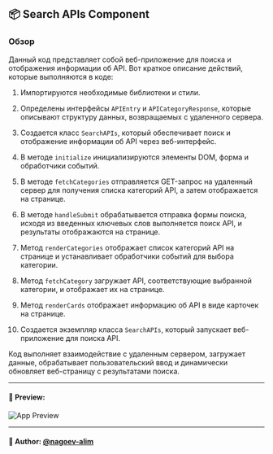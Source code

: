 ## 📦 Search APIs Component

### Обзор
Данный код представляет собой веб-приложение для поиска и отображения информации об API. Вот краткое описание действий, которые выполняются в коде:

1. Импортируются необходимые библиотеки и стили.

2. Определены интерфейсы `APIEntry` и `APICategoryResponse`, которые описывают структуру данных, возвращаемых с удаленного сервера.

3. Создается класс `SearchAPIs`, который обеспечивает поиск и отображение информации об API через веб-интерфейс.

4. В методе `initialize` инициализируются элементы DOM, форма и обработчики событий.

5. В методе `fetchCategories` отправляется GET-запрос на удаленный сервер для получения списка категорий API, а затем отображается на странице.

6. В методе `handleSubmit` обрабатывается отправка формы поиска, исходя из введенных ключевых слов выполняется поиск API, и результаты отображаются на странице.

7. Метод `renderCategories` отображает список категорий API на странице и устанавливает обработчики событий для выбора категории.

8. Метод `fetchCategory` загружает API, соответствующие выбранной категории, и отображает их на странице.

9. Метод `renderCards` отображает информацию об API в виде карточек на странице.

10. Создается экземпляр класса `SearchAPIs`, который запускает веб-приложение для поиска API.

Код выполняет взаимодействие с удаленным сервером, загружает данные, обрабатывает пользовательский ввод и динамически обновляет веб-страницу с результатами поиска.

---

#### 🌄 Preview:

![App Preview](https://lh3.googleusercontent.com/drive-viewer/AITFw-y00yc_SE3flkgmeup3M6i5SGXYfD7yc5lbOk7brReXin4noldSvsGiQmC1DI9uDC_TdlCF-nnged8uvwrVL6GFYh8Aqw=s1600)


-----

#### 🙌 Author: [@nagoev-alim](https://github.com/nagoev-alim)

